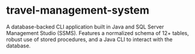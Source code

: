 # travel-management-system
A database-backed CLI application built in Java and SQL Server Management Studio (SSMS). Features a normalized schema of 12+ tables, robust use of stored procedures, and a Java CLI to interact with the database.

